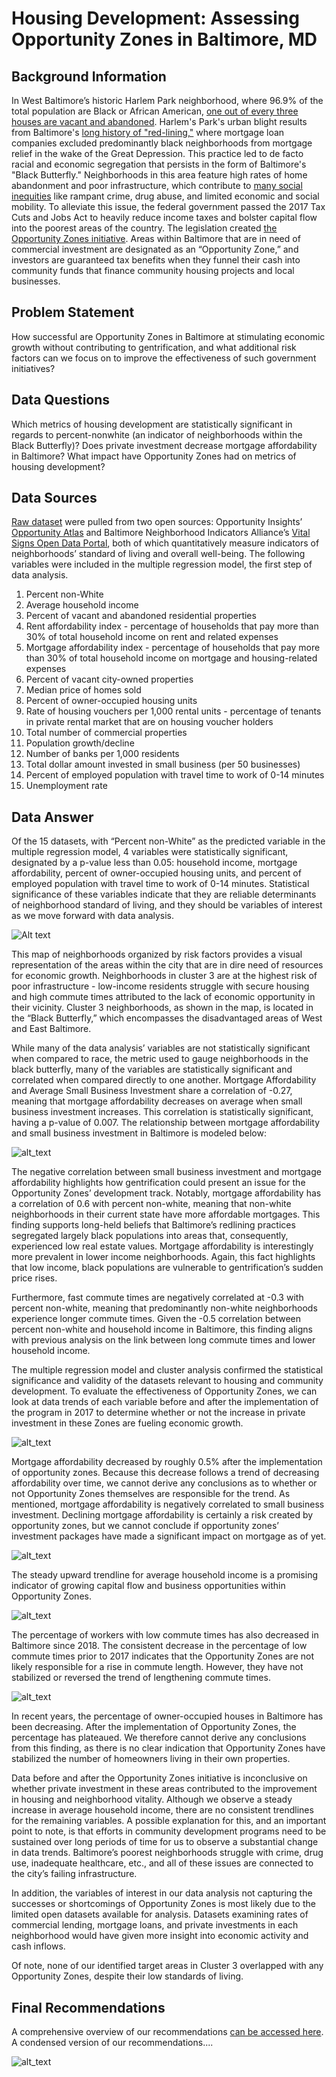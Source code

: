 # Housing Development: Assessing Opportunity Zones in Baltimore, MD 
## Background Information 
In West Baltimore’s historic Harlem Park neighborhood, where 96.9% of the total population are Black or African American, [one out of every three houses are vacant and abandoned](https://health.baltimorecity.gov/sites/default/files/47%20Sandtown.pdf). Harlem's Park's urban blight results from Baltimore's [long history of "red-lining,"](https://www.npr.org/2018/08/07/632497683/in-baltimore-the-gap-between-white-and-black-homeownership-persists) where mortgage loan companies excluded predominantly black neighborhoods from mortgage relief in the wake of the Great Depression. This practice led to de facto racial and economic segregation that persists in the form of Baltimore's "Black Butterfly." Neighborhoods in this area feature high rates of home abandonment and poor infrastructure, which contribute to [many social inequities](https://journalistsresource.org/studies/government/municipal/abandoned-buildings-revitalization/) like rampant crime, drug abuse, and limited economic and social mobility. To alleviate this issue, the federal government passed the 2017 Tax Cuts and Jobs Act to heavily reduce income taxes and bolster capital flow into the poorest areas of the country. The legislation created [the Opportunity Zones initiative](https://taxfoundation.org/final-tax-cuts-and-jobs-act-details-analysis/#:~:text=The%20Tax%20Cuts%20and%20Jobs%20Act%20would%20reform%20the%20individual,and%20simplifying%20the%20tax%20code). Areas within Baltimore that are in need of commercial investment are designated as an “Opportunity Zone,” and investors are guaranteed tax benefits when they funnel their cash into community funds that finance community housing projects and local businesses.

## Problem Statement
How successful are Opportunity Zones in Baltimore at stimulating economic growth without contributing to gentrification, and what additional risk factors can we focus on to improve the effectiveness of such government initiatives? 

## Data Questions
Which metrics of housing development are statistically significant in regards to percent-nonwhite (an indicator of neighborhoods within the Black Butterfly)? Does private investment decrease mortgage affordability in Baltimore? What impact have Opportunity Zones had on metrics of housing development? 

## Data Sources
[Raw dataset](Final_Raw_Data.xlsx) were pulled from two open sources: Opportunity Insights’ [Opportunity Atlas](https://www.opportunityatlas.org/) and Baltimore Neighborhood Indicators Alliance’s [Vital Signs Open Data Portal](https://data-bniajfi.opendata.arcgis.com/), both of which quantitatively measure indicators of neighborhoods’ standard of living and overall well-being. The following variables were included in the multiple regression model, the first step of data analysis.

1. Percent non-White 
1. Average household income 
1. Percent of vacant and abandoned residential properties 
1. Rent affordability index - percentage of households that pay more than 30% of total household income on rent and related expenses 
1. Mortgage affordability index - percentage of households that pay more than 30% of total household income on mortgage and housing-related expenses 
1. Percent of vacant city-owned properties 
1. Median price of homes sold 
1. Percent of owner-occupied housing units 
1. Rate of housing vouchers per 1,000 rental units - percentage of tenants in private rental market that are on housing voucher holders 
1. Total number of commercial properties 
1. Population growth/decline 
1. Number of banks per 1,000 residents
1. Total dollar amount invested in small business (per 50 businesses)
1. Percent of employed population with travel time to work of 0-14 minutes
1. Unemployment rate

## Data Answer 
Of the 15 datasets, with “Percent non-White” as the predicted variable in the multiple regression model, 4 variables were statistically significant, designated by a p-value less than 0.05: household income, mortgage affordability, percent of owner-occupied housing units, and percent of employed population with travel time to work of 0-14 minutes. Statistical significance of these variables indicate that they are reliable determinants of neighborhood standard of living, and they should be variables of interest as we move forward with data analysis.

![Alt text](clusters-map.png)

This map of neighborhoods organized by risk factors provides a visual representation of the areas within the city that are in dire need of resources for economic growth. Neighborhoods in cluster 3 are at the highest risk of poor infrastructure - low-income residents struggle with secure housing and high commute times attributed to the lack of economic opportunity in their vicinity. Cluster 3 neighborhoods, as shown in the map, is located in the “Black Butterfly,” which encompasses the disadvantaged areas of West and East Baltimore. 

While many of the data analysis’ variables are not statistically significant when compared to race, the metric used to gauge neighborhoods in the black butterfly, many of the variables are statistically significant and correlated when compared directly to one another. Mortgage Affordability and Average Small Business Investment share a correlation of -0.27, meaning that mortgage affordability decreases on average when small business investment increases. This correlation is statistically significant, having a p-value of 0.007. The relationship between mortgage affordability and small business investment in Baltimore is modeled below:

![alt_text](https://github.com/John-Frye/housing_development_in_baltimore/blob/main/Screen%20Shot%202020-12-16%20at%202.33.18%20PM.png)

The negative correlation between small business investment and mortgage affordability highlights how gentrification could present an issue for the Opportunity Zones’ development track. Notably, mortgage affordability has a correlation of 0.6 with percent non-white, meaning that non-white neighborhoods in their current state have more affordable mortgages. This finding supports long-held beliefs that Baltimore’s redlining practices segregated largely black populations into areas that, consequently, experienced low real estate values. Mortgage affordability is interestingly more prevalent in lower income neighborhoods. Again, this fact highlights that low income, black populations are vulnerable to gentrification’s sudden price rises.

Furthermore, fast commute times are negatively correlated at -0.3 with percent non-white, meaning that predominantly non-white neighborhoods experience longer commute times. Given the -0.5 correlation between percent non-white and household income in Baltimore, this finding aligns with previous analysis on the link between long commute times and lower household income. 

The multiple regression model and cluster analysis confirmed the statistical significance and validity of the datasets relevant to housing and community development. To evaluate the effectiveness of Opportunity Zones, we can look at data trends of each variable before and after the implementation of the program in 2017 to determine whether or not the increase in private investment in these Zones are fueling economic growth. 

![alt_text](https://github.com/John-Frye/housing_development_in_baltimore/blob/main/mortgage_affordability.png)

Mortgage affordability decreased by roughly 0.5% after the implementation of opportunity zones. Because this decrease follows a trend of decreasing affordability over time, we cannot derive any conclusions as to whether or not Opportunity Zones themselves are responsible for the trend. As mentioned, mortgage affordability is negatively correlated to small business investment. Declining mortgage affordability is certainly a risk created by opportunity zones, but we cannot conclude if opportunity zones’ investment packages have made a significant impact on mortgage as of yet. 

![alt_text](https://github.com/John-Frye/housing_development_in_baltimore/blob/main/household_income.png)

The steady upward trendline for average household income is a promising indicator of growing capital flow and business opportunities within Opportunity Zones. 

![alt_text](https://github.com/John-Frye/housing_development_in_baltimore/blob/main/Commute_Times.png)

The percentage of workers with low commute times has also decreased in Baltimore since 2018. The consistent decrease in the percentage of low commute times prior to 2017 indicates that the Opportunity Zones are not likely responsible for a rise in commute length. However, they have not stabilized or reversed the trend of lengthening commute times. 

![alt_text](https://github.com/John-Frye/housing_development_in_baltimore/blob/main/Owner_Occupied.png)

In recent years, the percentage of owner-occupied houses in Baltimore has been decreasing. After the implementation of Opportunity Zones, the percentage has plateaued. We therefore cannot derive any conclusions from this finding, as there is no clear indication that Opportunity Zones have stabilized the number of homeowners living in their own properties. 

Data before and after the Opportunity Zones initiative is inconclusive on whether private investment in these areas contributed to the improvement in housing and neighborhood vitality. Although we observe a steady increase in average household income, there are no consistent trendlines for the remaining variables. A possible explanation for this, and an important point to note, is that efforts in community development programs need to be sustained over long periods of time for us to observe a substantial change in data trends. Baltimore’s poorest neighborhoods struggle with crime, drug use, inadequate healthcare, etc., and all of these issues are connected to the city’s failing infrastructure. 

In addition, the variables of interest in our data analysis not capturing the successes or shortcomings of Opportunity Zones is most likely due to the limited open datasets available for analysis. Datasets examining rates of commercial lending, mortgage loans, and private investments in each neighborhood would have given more insight into economic activity and cash inflows.  

Of note, none of our identified target areas in Cluster 3 overlapped with any Opportunity Zones, despite their low standards of living. 

## Final Recommendations 

A comprehensive overview of our recommendations [can be accessed here](https://github.com/John-Frye/housing_development_in_baltimore/blob/main/Recommendation_Frye_Tien.pdf). A condensed version of our recommendations....


![alt_text](https://github.com/John-Frye/housing_development_in_baltimore/blob/main/Screen%20Shot%202020-12-16%20at%205.18.34%20PM.png)
